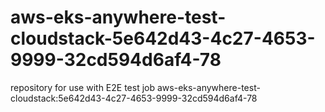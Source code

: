 # aws-eks-anywhere-test-cloudstack-5e642d43-4c27-4653-9999-32cd594d6af4-78
repository for use with E2E test job aws-eks-anywhere-test-cloudstack:5e642d43-4c27-4653-9999-32cd594d6af4-78
